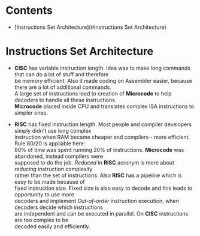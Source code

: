 # Contents

- [Instructions Set Architecture](#Instructions Set Architecture)

# Instructions Set Architecture
* **CISC** has variable instruction length. Idea was to make long commands that can do a lot of stuff and therefore  
  be memory efficient. Also it made coding on Assembler easier, because there are a lot of additional commands.  
  A large set of instructions lead to creation of **Microcode** to help *decoders* to handle all these instructions.  
  **Microcode** placed inside CPU and translates complex ISA instructions to simpler ones.
  
* **RISC** has fixed instruction length. Most people and compiler developers simply didn't use long complex  
  instruction when RAM became cheaper and compilers - more efficient. Rule 80/20 is appliable here:  
  80% of time was spent running 20% of instructions. **Microcode** was abandoned, instead compilers were  
  supposed to do the job. *Reduced* in **RISC** acronym is more about *reducing* instruction complexity  
  rather than the set of instructions. Also **RISC** has a pipeline which is easy to be made because of  
  fixed instruction size. Fixed size is also easy to decode and this leads to opportunity to use more  
  decoders and implement *Out-of-order* instruction execution, when decoders decide which instructions  
  are independent and can be executed in parallel. On **CISC** instructions are too complex to be  
  decoded easily and efficiently.
